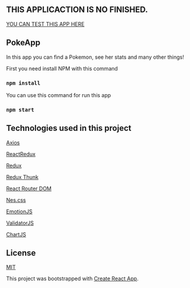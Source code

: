 ##  THIS APPLICACTION IS NO FINISHED.

[YOU CAN TEST THIS APP HERE](https://pokeapp-react-v1.netlify.app/)

## PokeApp
In this app you can find a Pokemon, see her stats and many other things!

First you need install NPM with this command

### `npm install`

You can use this command for run this app

### `npm start`


## Technologies used in this project

[Axios](https://www.npmjs.com/package/axios)

[ReactRedux]( https://www.npmjs.com/package/react-redux )

[Redux]( https://www.npmjs.com/package/redux )

[Redux Thunk]( https://www.npmjs.com/package/redux-thunk )

[React Router DOM](https://www.npmjs.com/package/react-router-dom)

[Nes.css](https://nostalgic-css.github.io/NES.css/)

[EmotionJS](https://emotion.sh/)

[ValidatorJS](https://www.npmjs.com/package/validator)

[ChartJS](https://www.chartjs.org/)

## License
[MIT](https://choosealicense.com/licenses/mit/)

This project was bootstrapped with [Create React App](https://github.com/facebook/create-react-app).